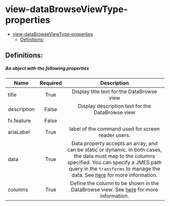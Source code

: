 <a name="view-databrowseviewtype-properties"></a>
# view-dataBrowseViewType-properties
* [view-dataBrowseViewType-properties](#view-databrowseviewtype-properties)
    * [Definitions:](#view-databrowseviewtype-properties-definitions)

<a name="view-databrowseviewtype-properties-definitions"></a>
## Definitions:
<a name="view-databrowseviewtype-properties-definitions-an-object-with-the-following-properties"></a>
##### An object with the following properties
| Name | Required | Description
| ---|:--:|:--:|
|title|True|Display title text for the DataBrowse view
|description|False|Display description text for the DataBrowse view
|fx.feature|False|
|ariaLabel|True|label of the command used for screen reader users.
|data|True|Data property accepts an array, and can be static or dynamic. In both cases, the data must map to the columns specified. You can specify a JMES path query in the `transforms` to manage the data. See [here](dx-view-databrowseViewType-data.md) for more information.
|columns|True|Define the column to be shown in the DataBrowse view. See [here](dx-view-databrowseViewType-columns.md) for more information.
